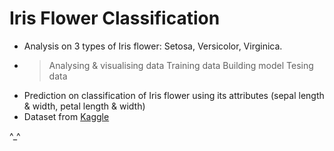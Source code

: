 # Iris Flower Classification 

- Analysis on 3 types of Iris flower: Setosa, Versicolor, Virginica.
- > Analysing & visualising data
  Training data
  Building model
  Tesing data
- Prediction on classification of Iris flower using its attributes
  (sepal length & width, petal length & width)
- Dataset from [Kaggle](https://www.kaggle.com/datasets/arshid/iris-flower-dataset)

^_^
